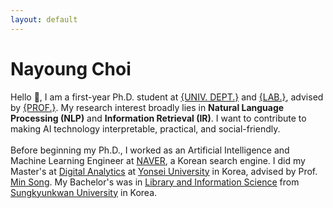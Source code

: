 ```yaml
---
layout: default
---
```


# Nayoung Choi

Hello 🤝, I am a first-year Ph.D. student at [{UNIV. DEPT.}](www.) and [{LAB.}](www.), advised by [{PROF.}](www.). My research interest broadly lies in **Natural Language Processing (NLP)** and **Information Retrieval (IR)**. I want to contribute to making AI technology interpretable, practical, and social-friendly. <br> <br>
Before beginning my Ph.D., I worked as an Artificial Intelligence and Machine Learning Engineer at [NAVER](https://navercorp.com/), a Korean search engine. I did my Master's at [Digital Analytics](https://computing.yonsei.ac.kr/eng/eng2_2_d.php) at [Yonsei University](https://www.yonsei.ac.kr/en_sc/) in Korea, advised by Prof. [Min Song](https://scholar.google.com/citations?user=Wu4DqmEAAAAJ&hl=en). My Bachelor's was in [Library and Information Science](https://lis.skku.edu/eng_lis/index.do) from [Sungkyunkwan University](https://www.skku.edu/eng/index.do) in Korea.

